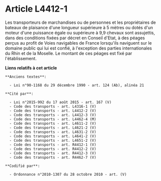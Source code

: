 # Article L4412-1

Les transporteurs de marchandises ou de personnes et les propriétaires de bateaux de plaisance d'une longueur supérieure à 5
mètres ou dotés d'un moteur d'une puissance égale ou supérieure à 9,9 chevaux sont assujettis, dans des conditions fixées par
décret en Conseil d'Etat, à des péages perçus au profit de Voies navigables de France lorsqu'ils naviguent sur le domaine
public qui lui est confié, à l'exception des parties internationales du Rhin et de la Moselle. Le montant de ces péages est
fixé par l'établissement.

**Liens relatifs à cet article**

	**Anciens textes**:

	  - Loi n°90-1168 du 29 décembre 1990 - art. 124 (Ab), alinéa 21

	**Cité par**:

	  - Loi n°2015-992 du 17 août 2015 - art. 167 (V)
	  - Code des transports - art. L4316-1 (V)
	  - Code des transports - art. L4412-2 (V)
	  - Code des transports - art. L4412-3 (V)
	  - Code des transports - art. L4462-4 (M)
	  - Code des transports - art. L4611-2 (V)
	  - Code des transports - art. L4621-2 (V)
	  - Code des transports - art. L4631-2 (V)
	  - Code des transports - art. L4641-2 (V)
	  - Code des transports - art. L4651-2 (V)
	  - Code des transports - art. R4412-1 (V)
	  - Code des transports - art. R4412-2 (V)
	  - Code des transports - art. R4412-3 (V)
	  - Code des transports - art. R4462-7 (V)

	**Codifié par**:

	  - Ordonnance n°2010-1307 du 28 octobre 2010 - art. (V)
